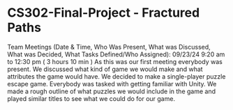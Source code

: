 # CS302-Final-Project - Fractured Paths

Team Meetings (Date & Time, Who Was Present, What was Discussed, What was Decided, What Tasks Defined/Who Assigned):
   09/23/24 9:20 am to 12:30 pm ( 3 hours 10 min )
      As this was our first meeting everybody was present. We discussed what kind of game we would make and what attributes the game
      would have. We decided to make a single-player puzzle escape game. Everybody was tasked with getting familiar with Unity. We made a rough outline of what puzzles we would include in the game and played similar titles to see what we could do for our game.
